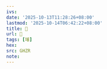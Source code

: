 ```yaml
---
ivs:
date: '2025-10-13T11:28:26+08:00'
lastmod: '2025-10-14T06:42:22+08:00'
title: 󰝁
url: 󰝁
tags: [璿]
hex: 
src: GHZR
note:
---
```

